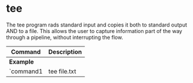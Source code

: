 # tee

The tee program rads standard input and copies it both to standard output AND to a file. This allows the user to capture information part of the way through a pipeline, without interrupting the flow.

| **Command**   | **Description**   |
| --------------|-------------------|
| **Example** |
| `command1 | tee file.txt | command2` | Show the output from command 1 and parse it to command 2 |